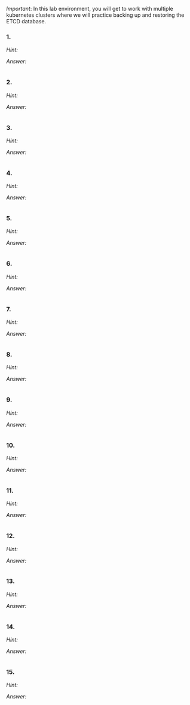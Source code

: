 *Important*: In this lab environment, you will get to work with multiple kubernetes clusters where we will practice backing up and restoring the ETCD database.

### 1.

*Hint:*

*Answer:*

```bash

```

### 2.

*Hint:*

*Answer:*

```bash

```

### 3.

*Hint:*

*Answer:*

```bash

```

### 4.

*Hint:*

*Answer:*

```bash

```

### 5.

*Hint:*

*Answer:*

```bash

```

### 6.

*Hint:*

*Answer:*

```bash

```

### 7.

*Hint:*

*Answer:*

```bash

```

### 8.

*Hint:*

*Answer:*

```bash

```

### 9.

*Hint:*

*Answer:*

```bash

```

### 10.

*Hint:*

*Answer:*

```bash

```

### 11.

*Hint:*

*Answer:*

```bash

```

### 12.

*Hint:*

*Answer:*

```bash

```

### 13.

*Hint:*

*Answer:*

```bash

```

### 14.

*Hint:*

*Answer:*

```bash

```

### 15.

*Hint:*

*Answer:*

```bash

```
